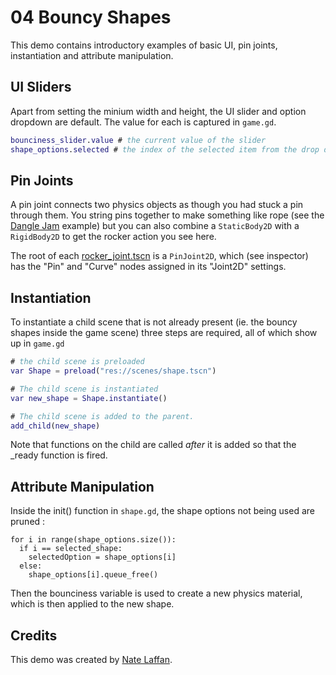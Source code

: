 # 04 Bouncy Shapes

This demo contains introductory examples of basic UI, pin joints, instantiation and attribute manipulation.

## UI Sliders

Apart from setting the minium width and height, the UI slider and option dropdown are default.  The value for each is captured in `game.gd`.

```gd
bounciness_slider.value # the current value of the slider
shape_options.selected # the index of the selected item from the drop down (ie. 0, 1, 2)
```

## Pin Joints

A pin joint connects two physics objects as though you had stuck a pin through them. You string pins together to make something like rope (see the [Dangle Jam](/08_dangle_jam/) example) but you can also combine a `StaticBody2D` with a `RigidBody2D` to get the rocker action you see here. 

The root of each [rocker_joint.tscn](./scenes/rocker_joint.tscn) is a `PinJoint2D`, which (see inspector) has the "Pin" and "Curve" nodes assigned in its "Joint2D" settings.

## Instantiation

To instantiate a child scene that is not already present (ie. the bouncy shapes inside the game scene) three steps are required, all of which show up in `game.gd`

```gd
# the child scene is preloaded
var Shape = preload("res://scenes/shape.tscn")

# The child scene is instantiated
var new_shape = Shape.instantiate()

# The child scene is added to the parent.
add_child(new_shape)

```

Note that functions on the child are called _after_ it is added so that the _ready function is fired.


## Attribute Manipulation

Inside the init() function in `shape.gd`, the shape options not being used are pruned :

```
for i in range(shape_options.size()):
  if i == selected_shape:
    selectedOption = shape_options[i]
  else:
    shape_options[i].queue_free()
  ```

  Then the bounciness variable is used to create a new physics material, which is then applied to the new shape.

  ## Credits
This demo was created by [Nate Laffan](https://github.com/laffan).